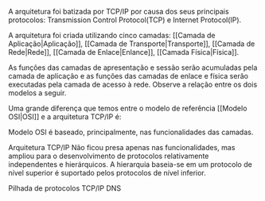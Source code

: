 A arquitetura foi batizada por TCP/IP por causa dos seus principais protocolos:
Transmission Control Protocol(TCP) e Internet Protocol(IP).

A arquitetura foi criada utilizando cinco camadas: [[Camada de Aplicação|Aplicação]], [[Camada de Transporte|Transporte]], [[Camada de Rede|Rede]], [[Camada de Enlace|Enlance]], [[Camada Física|Física]].

As funções das camadas de apresentação e sessão serão acumuladas pela camada de aplicação e as funções das camadas de enlace e física serão executadas pela camada de acesso à rede. Observe a relação entre os dois modelos a seguir.

Uma grande diferença que temos entre o modelo de referência [[Modelo OSI|OSI]] e a arquitetura TCP/IP é:

Modelo OSI
é baseado, principalmente, nas funcionalidades das camadas.

Arquitetura TCP/IP
Não ficou presa apenas nas funcionalidades, mas ampliou para o desenvolvimento de protocolos relativamente independentes e hierárquicos. A hierarquia baseia-se em um protocolo de nível superior é suportado pelos protocolos de nível inferior.

Pilhada de protocolos TCP/IP
DNS

